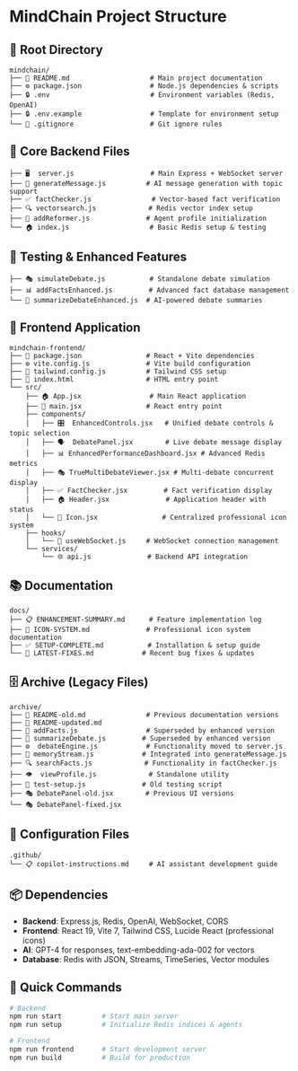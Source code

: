 # MindChain Project Structure

## 📁 Root Directory
```
mindchain/
├── 📄 README.md                    # Main project documentation
├── ⚙️ package.json                 # Node.js dependencies & scripts
├── 🔒 .env                         # Environment variables (Redis, OpenAI)
├── 🔒 .env.example                 # Template for environment setup
└── 🚫 .gitignore                   # Git ignore rules
```

## 🔧 Core Backend Files
```
├── 🖥️  server.js                   # Main Express + WebSocket server
├── 🤖 generateMessage.js          # AI message generation with topic support
├── ✅ factChecker.js               # Vector-based fact verification
├── 🔍 vectorsearch.js             # Redis vector index setup
├── 👤 addReformer.js              # Agent profile initialization
└── 🏠 index.js                    # Basic Redis setup & testing
```

## 🧪 Testing & Enhanced Features
```
├── 🎭 simulateDebate.js           # Standalone debate simulation
├── 📊 addFactsEnhanced.js         # Advanced fact database management
└── 📝 summarizeDebateEnhanced.js  # AI-powered debate summaries
```

## 🎨 Frontend Application
```
mindchain-frontend/
├── 📄 package.json                # React + Vite dependencies
├── ⚙️ vite.config.js              # Vite build configuration
├── 🎨 tailwind.config.js          # Tailwind CSS setup
├── 📱 index.html                  # HTML entry point
└── src/
    ├── 🏠 App.jsx                 # Main React application
    ├── 🎯 main.jsx                # React entry point
    ├── components/
    │   ├── 🎛️  EnhancedControls.jsx   # Unified debate controls & topic selection
    │   ├── 🗣️  DebatePanel.jsx        # Live debate message display
    │   ├── 📊 EnhancedPerformanceDashboard.jsx # Advanced Redis metrics
    │   ├── 🎭 TrueMultiDebateViewer.jsx # Multi-debate concurrent display
    │   ├── ✅ FactChecker.jsx         # Fact verification display
    │   ├── 🏠 Header.jsx              # Application header with status
    │   └── 🎨 Icon.jsx                # Centralized professional icon system
    ├── hooks/
    │   └── 🔌 useWebSocket.js     # WebSocket connection management
    └── services/
        └── 🌐 api.js              # Backend API integration
```

## 📚 Documentation
```
docs/
├── 📋 ENHANCEMENT-SUMMARY.md      # Feature implementation log
├── 🎨 ICON-SYSTEM.md              # Professional icon system documentation
├── ✅ SETUP-COMPLETE.md           # Installation & setup guide
└── 🔧 LATEST-FIXES.md            # Recent bug fixes & updates
```

## 🗄️ Archive (Legacy Files)
```
archive/
├── 📄 README-old.md               # Previous documentation versions
├── 📄 README-updated.md
├── 🔧 addFacts.js                 # Superseded by enhanced version
├── 📝 summarizeDebate.js         # Superseded by enhanced version
├── ⚙️  debateEngine.js            # Functionality moved to server.js
├── 💾 memoryStream.js            # Integrated into generateMessage.js
├── 🔍 searchFacts.js             # Functionality in factChecker.js
├── 👁️  viewProfile.js             # Standalone utility
├── 🧪 test-setup.js              # Old testing script
├── 🎭 DebatePanel-old.jsx        # Previous UI versions
└── 🎭 DebatePanel-fixed.jsx
```

## 🔐 Configuration Files
```
.github/
└── 📋 copilot-instructions.md     # AI assistant development guide
```

## 📦 Dependencies
- **Backend**: Express.js, Redis, OpenAI, WebSocket, CORS
- **Frontend**: React 19, Vite 7, Tailwind CSS, Lucide React (professional icons)
- **AI**: GPT-4 for responses, text-embedding-ada-002 for vectors
- **Database**: Redis with JSON, Streams, TimeSeries, Vector modules

## 🚀 Quick Commands
```bash
# Backend
npm run start          # Start main server
npm run setup          # Initialize Redis indices & agents

# Frontend  
npm run frontend       # Start development server
npm run build          # Build for production
```

